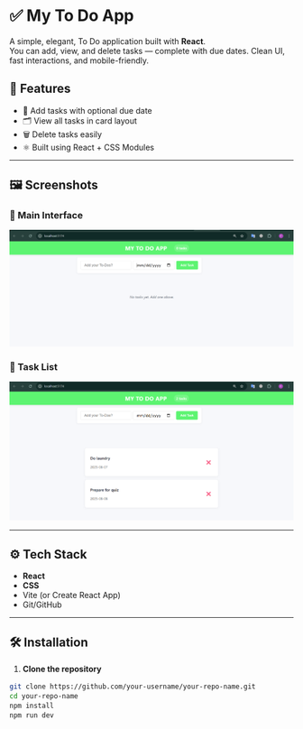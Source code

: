 # ✅ My To Do App

A simple, elegant, To Do application built with **React**.  
You can add, view, and delete tasks — complete with due dates. Clean UI, fast interactions, and mobile-friendly.


## 🚀 Features

- 📝 Add tasks with optional due date
- 🗂️ View all tasks in card layout
- 🗑️ Delete tasks easily
- ⚛️ Built using React + CSS Modules

---

## 🖼️ Screenshots

### 🧭 Main Interface
![Main Interface](./public/output1.png)

### 🧾 Task List
![Task List](./public/output2.png)

---

## ⚙️ Tech Stack

- **React**
- **CSS**
- Vite (or Create React App)
- Git/GitHub

---

## 🛠️ Installation

1. **Clone the repository**
```bash
git clone https://github.com/your-username/your-repo-name.git
cd your-repo-name
npm install
npm run dev


